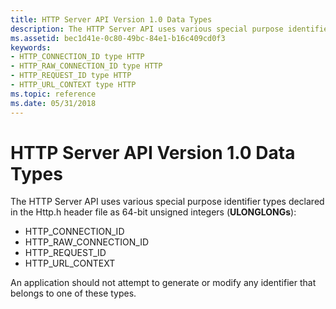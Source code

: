 ```yaml
---
title: HTTP Server API Version 1.0 Data Types
description: The HTTP Server API uses various special purpose identifier types declared in the Http.h header file as 64-bit unsigned integers.
ms.assetid: bec1d41e-0c80-49bc-84e1-b16c409cd0f3
keywords:
- HTTP_CONNECTION_ID type HTTP
- HTTP_RAW_CONNECTION_ID type HTTP
- HTTP_REQUEST_ID type HTTP
- HTTP_URL_CONTEXT type HTTP
ms.topic: reference
ms.date: 05/31/2018
---
```


# HTTP Server API Version 1.0 Data Types

The HTTP Server API uses various special purpose identifier types declared in the Http.h header file as 64-bit unsigned integers (**ULONGLONGs**):

-   HTTP\_CONNECTION\_ID
-   HTTP\_RAW\_CONNECTION\_ID
-   HTTP\_REQUEST\_ID
-   HTTP\_URL\_CONTEXT

An application should not attempt to generate or modify any identifier that belongs to one of these types.

 

 




